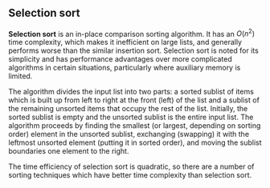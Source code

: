 ## Selection sort

**Selection sort** is an in-place comparison sorting algorithm.
It has an $O(n^2)$ time complexity, which makes it inefficient on
large lists, and generally performs worse than the similar insertion sort.
Selection sort is noted for its simplicity and has performance advantages
over more complicated algorithms in certain situations,
particularly where auxiliary memory is limited.

The algorithm divides the input list into two parts:
a sorted sublist of items which is built up from left to right
at the front (left) of the list and a sublist of the remaining
unsorted items that occupy the rest of the list.
Initially, the sorted sublist is empty and the unsorted sublist is the
entire input list. The algorithm proceeds by finding the smallest
(or largest, depending on sorting order) element in the unsorted sublist,
exchanging (swapping) it with the leftmost unsorted element (putting it in sorted order),
and moving the sublist boundaries one element to the right.

The time efficiency of selection sort is quadratic,
so there are a number of sorting techniques which have better
time complexity than selection sort.
